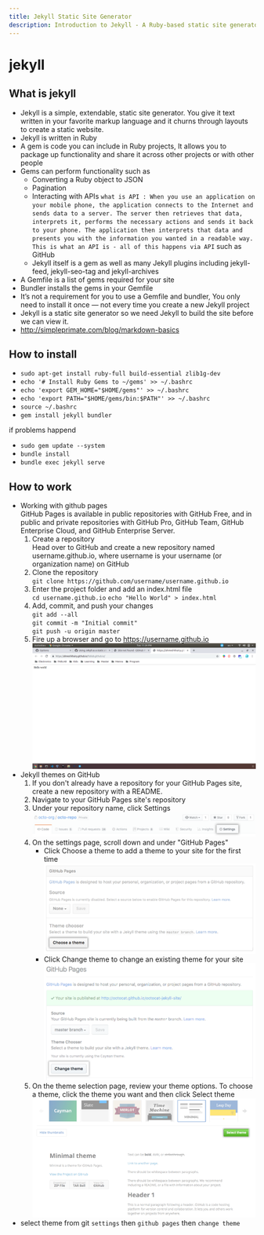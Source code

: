 ```yaml
---
title: Jekyll Static Site Generator
description: Introduction to Jekyll - A Ruby-based static site generator for building websites
---
```


# jekyll

## What is jekyll

- Jekyll is a simple, extendable, static site generator. You give it text written in your favorite markup language and it churns through layouts to create a static website.
- Jekyll is written in Ruby
- A gem is code you can include in Ruby projects, It allows you to package up functionality and share it across other projects or with other people
- Gems can perform functionality such as
  - Converting a Ruby object to JSON
  - Pagination
  - Interacting with APIs `what is API : When you use an application on your mobile phone, the application connects to the Internet and sends data to a server. The server then retrieves that data, interprets it, performs the necessary actions and sends it back to your phone. The application then interprets that data and presents you with the information you wanted in a readable way. This is what an API is - all of this happens via API` such as GitHub
  - Jekyll itself is a gem as well as many Jekyll plugins including jekyll-feed, jekyll-seo-tag and jekyll-archives
- A Gemfile is a list of gems required for your site
- Bundler installs the gems in your Gemfile
- It’s not a requirement for you to use a Gemfile and bundler, You only need to install it once — not every time you create a new Jekyll project
- Jekyll is a static site generator so we need Jekyll to build the site before we can view it.
- http://simpleprimate.com/blog/markdown-basics

## How to install

- `sudo apt-get install ruby-full build-essential zlib1g-dev`
- `echo '# Install Ruby Gems to ~/gems' >> ~/.bashrc`
- `echo 'export GEM_HOME="$HOME/gems"' >> ~/.bashrc`
- `echo 'export PATH="$HOME/gems/bin:$PATH"' >> ~/.bashrc`
- `source ~/.bashrc`
- `gem install jekyll bundler`

if problems happend

- `sudo gem update --system`
- `bundle install`
- `bundle exec jekyll serve`

## How to work

- Working with github pages  
   GitHub Pages is available in public repositories with GitHub Free, and in public and private repositories with GitHub Pro, GitHub Team, GitHub Enterprise Cloud, and GitHub Enterprise Server.
  1. Create a repository  
     Head over to GitHub and create a new repository named username.github.io, where username is your username (or organization name) on GitHub
  2. Clone the repository  
     `git clone https://github.com/username/username.github.io`
  3. Enter the project folder and add an index.html file  
     `cd username.github.io`
     `echo "Hello World" > index.html`
  4. Add, commit, and push your changes  
     `git add --all`  
     `git commit -m "Initial commit"`  
     `git push -u origin master`
  5. Fire up a browser and go to https://username.github.io  
     ![first webpage](../../../assets/documontations/challenges/first.png)
- Jekyll themes on GitHub
  1. If you don't already have a repository for your GitHub Pages site, create a new repository with a README.
  2. Navigate to your GitHub Pages site's repository
  3. Under your repository name, click Settings  
     ![repo](../../../assets/documontations/challenges/repo.png)
  4. On the settings page, scroll down and under "GitHub Pages"
     - Click Choose a theme to add a theme to your site for the first time  
       ![theme](../../../assets/documontations/challenges/theme.png)
     - Click Change theme to change an existing theme for your site  
       ![change](../../../assets/documontations/challenges/change.png)
  5. On the theme selection page, review your theme options. To choose a theme, click the theme you want and then click Select theme  
     ![select](../../../assets/documontations/challenges/select.png)
- select theme from git `settings` then `github pages` then `change theme`
